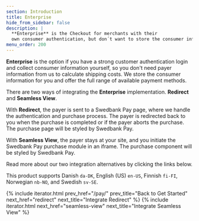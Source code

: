 ```yaml
---
section: Introduction
title: Enterprise
hide_from_sidebar: false
description: |
  **Enterprise** is the Checkout for merchants with their
  own consumer authentication, but don´t want to store the consumer information.
menu_order: 200
---
```


**Enterprise** is the option if you have a strong customer authentication login
and collect consumer information yourself, so you don't need payer information
from us to calculate shipping costs. We store the consumer information for you
and offer the full range of available payment methods.

There are two ways of integrating the **Enterprise** implementation.
**Redirect** and **Seamless View**.

With **Redirect**, the payer is sent to a Swedbank Pay page, where we handle the
authentication and purchase process. The payer is redirected back to you when
the purchase is completed or if the payer aborts the purchase. The purchase page
will be styled by Swedbank Pay.

With **Seamless View**, the payer stays at your site, and you initiate the
Swedbank Pay purchase module in an iframe. The purchase component will be styled
by Swedbank Pay.

Read more about our two integration alternatives by clicking the links below.

This product supports Danish `da-DK`, English (US) `en-US`, Finnish `fi-FI`,
Norwegian `nb-NO`, and Swedish `sv-SE`.

{% include iterator.html prev_href="/pay/"
                         prev_title="Back to Get Started"
                         next_href="redirect"
                         next_title="Integrate Redirect" %}
{% include iterator.html next_href="seamless-view"
                         next_title="Integrate Seamless View" %}
